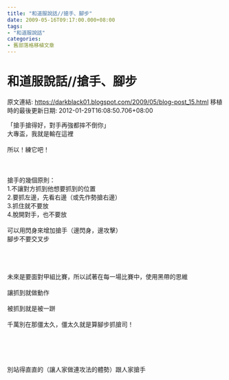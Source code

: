 ```yaml
---
title: "和道服說話//搶手、腳步"
date: 2009-05-16T09:17:00.000+08:00
tags: 
- "和道服說話"
categories:
- 舊部落格移植文章
---
```


# 和道服說話//搶手、腳步

原文連結: https://darkblack01.blogspot.com/2009/05/blog-post_15.html
移植時的最後更新日期: 2012-01-29T16:08:50.706+08:00

「搶手搶得好，對手再強都摔不倒你」<br />大專盃，我就是輸在這裡<br /><br />所以！練它吧！<br /><br /><a name='more'></a><br /><br />搶手的幾個原則：<br />1.不讓對方抓到他想要抓到的位置<br />2.要抓左邊，先看右邊（或先作勢搶右邊）<br />3.抓住就不要放<br />4.脫開對手，也不要放<br /><br />可以用閃身來增加搶手（邊閃身，邊攻擊）<br />腳步不要交叉步<br /><br /><br /><br /><br />未來是要面對甲組比賽，所以試著在每一場比賽中，使用黑帶的思維<br /><br />讓抓到就做動作<br /><br />被抓到就是被一跰<br /><br />千萬別在那僵太久，僵太久就是算腳步抓搶司！<br /><br /><br /><br /><br /><br />別站得直直的（讓人家做連攻法的體勢）跟人家搶手
